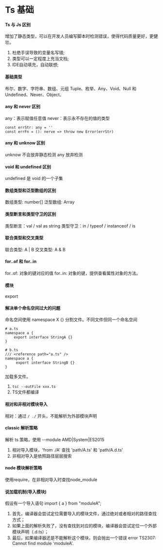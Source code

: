 # Ts 基础 
#### Ts 与 Js 区别
增加了静态类型，可以在开发人员编写脚本时检测错误，使得代码质量更好，更健壮。
1. 杜绝手误导致的变量名写错;
2. 类型可以一定程度上充当文档;
3. IDE自动填充，自动联想;
#### 基础类型
布尔、数字、字符串、数组、元组 Tuple、枚举、Any、Void、Null 和 Undefined、Never、Object、
#### any 和 never 区别
any：表示赋值任意值
never：表示永不存在的值的类型
```
const errStr: any = ''
const errFn = (): nerve => throw new Error(errStr)
```

#### any 和 unknow 区别
unknow 不会放弃静态检测
any 放弃检测

#### void 和 undefined 区别
 undefined 是 void 的一个子集

#### 数组类型和泛型数组的区别
数组类型: number[]
泛型数组: Array<number>

#### 类型断言和类型守卫的区别
类型断言：<string>val / val as string
类型守卫：in / typeof / instanceof / is

#### 联合类型和交叉类型
联合类型: A | B
交叉类型: A & B

#### for..of 和 for..in
for..of: 对象的键对应的值
for..in: 对象的键，提供查看属性对象的方法。

#### 模块
export

#### 解决单个命名空间过大的问题
命名空间使用 namespace X {}
分割文件。不同文件但同一个命名空间
```
# a.ts
namespace a {
    export interface StringA {}
}

# b.ts
/// <reference path="a.ts" />
namespace a {
     export interface StringB {}
}
```
加载多文件。
1. ``tsc --outFile xxx.ts``
2. TS文件都编译

#### 相对和非相对模块导入
相对：通过 ``/ ./`` 开头，不能解析为外部模块声明

#### classic 解析策略
解析 ts 策略，使用 --module AMD|System|ES2015

1. 相对导入模块，'from ./A' 查找 'path/A.ts' 和 'path/A.d.ts'
2. 非相对导入是依照路径层层搜索

#### node 模块解析策略
使用require，在非相对导入时查找node_module

#### 说加载机制(导入模块)
假设有一个导入语句 import { a } from "moduleA";
 1. 首先，编译器会尝试定位需要导入的模块文件，通过绝对或者相对的路径查找方式；
 2. 如果上面的解析失败了，没有查找到对应的模块，编译器会尝试定位一个外部模块声明（.d.ts）；
 3. 最后，如果编译器还是不能解析这个模块，则会抛出一个错误 error TS2307: Cannot find module 'moduleA'.
